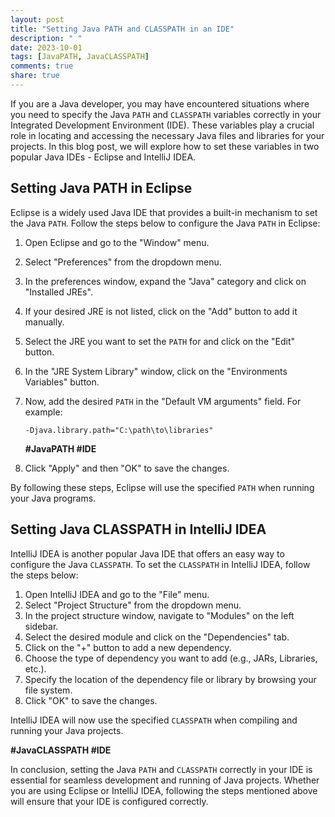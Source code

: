 ```yaml
---
layout: post
title: "Setting Java PATH and CLASSPATH in an IDE"
description: " "
date: 2023-10-01
tags: [JavaPATH, JavaCLASSPATH]
comments: true
share: true
---
```


If you are a Java developer, you may have encountered situations where you need to specify the Java `PATH` and `CLASSPATH` variables correctly in your Integrated Development Environment (IDE). These variables play a crucial role in locating and accessing the necessary Java files and libraries for your projects. In this blog post, we will explore how to set these variables in two popular Java IDEs - Eclipse and IntelliJ IDEA.

## Setting Java PATH in Eclipse

Eclipse is a widely used Java IDE that provides a built-in mechanism to set the Java `PATH`. Follow the steps below to configure the Java `PATH` in Eclipse:

1. Open Eclipse and go to the "Window" menu.
2. Select "Preferences" from the dropdown menu.
3. In the preferences window, expand the "Java" category and click on "Installed JREs".
4. If your desired JRE is not listed, click on the "Add" button to add it manually.
5. Select the JRE you want to set the `PATH` for and click on the "Edit" button.
6. In the "JRE System Library" window, click on the "Environments Variables" button.
7. Now, add the desired `PATH` in the "Default VM arguments" field. For example:
   ```
   -Djava.library.path="C:\path\to\libraries"
   ```
   **#JavaPATH #IDE**

8. Click "Apply" and then "OK" to save the changes.

By following these steps, Eclipse will use the specified `PATH` when running your Java programs.

## Setting Java CLASSPATH in IntelliJ IDEA

IntelliJ IDEA is another popular Java IDE that offers an easy way to configure the Java `CLASSPATH`. To set the `CLASSPATH` in IntelliJ IDEA, follow the steps below:

1. Open IntelliJ IDEA and go to the "File" menu.
2. Select "Project Structure" from the dropdown menu.
3. In the project structure window, navigate to "Modules" on the left sidebar.
4. Select the desired module and click on the "Dependencies" tab.
5. Click on the "+" button to add a new dependency.
6. Choose the type of dependency you want to add (e.g., JARs, Libraries, etc.).
7. Specify the location of the dependency file or library by browsing your file system.
8. Click "OK" to save the changes.

IntelliJ IDEA will now use the specified `CLASSPATH` when compiling and running your Java projects.

**#JavaCLASSPATH #IDE**

In conclusion, setting the Java `PATH` and `CLASSPATH` correctly in your IDE is essential for seamless development and running of Java projects. Whether you are using Eclipse or IntelliJ IDEA, following the steps mentioned above will ensure that your IDE is configured correctly.